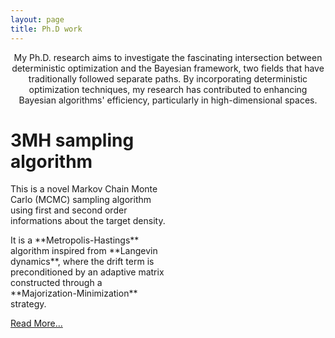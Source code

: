 ```yaml
---
layout: page
title: Ph.D work
---
```


<p align="center">
My Ph.D. research aims to investigate the fascinating intersection between deterministic optimization and the Bayesian framework, two fields that have traditionally followed separate paths. By incorporating deterministic optimization techniques, my research has contributed to enhancing Bayesian algorithms' efficiency, particularly in high-dimensional spaces.
</p>



<div style="width: 50%;">
<h1>3MH sampling algorithm</h1>

<p>This is a novel Markov Chain Monte Carlo (MCMC) sampling algorithm using first and second order informations about the target density. </p>

<!--more-->

<p>It is a **Metropolis-Hastings** algorithm inspired from **Langevin dynamics**, where the drift term is preconditioned
by an adaptive matrix constructed through a **Majorization-Minimization** strategy. </p>

<a href="/3MH.md">Read More...</a>
</div>







